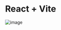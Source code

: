 # React + Vite

![image](https://github.com/nandakishore988/Theme-Switcher/assets/94590247/0036e194-ed64-428a-a074-235ede0e5a30)

